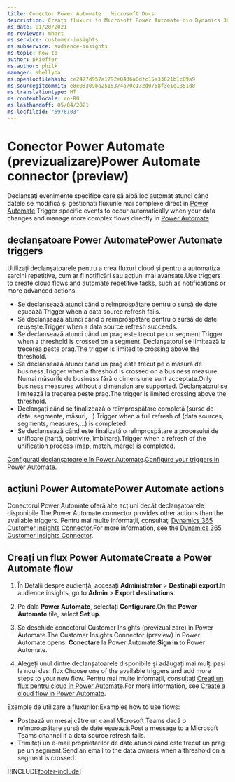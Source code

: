 ```yaml
---
title: Conector Power Automate | Microsoft Docs
description: Creați fluxuri în Microsoft Power Automate din Dynamics 365 Customer Insights.
ms.date: 01/20/2021
ms.reviewer: mhart
ms.service: customer-insights
ms.subservice: audience-insights
ms.topic: how-to
author: pkieffer
ms.author: philk
manager: shellyha
ms.openlocfilehash: ce2477d957a1792e0436a0dfc15a33621b1c89a9
ms.sourcegitcommit: e8e03309ba2515374a70c132d0758f3e1e1851d0
ms.translationtype: HT
ms.contentlocale: ro-RO
ms.lasthandoff: 05/04/2021
ms.locfileid: "5976103"
---
```

# <a name="power-automate-connector-preview"></a><span data-ttu-id="1a42c-103">Conector Power Automate (previzualizare)</span><span class="sxs-lookup"><span data-stu-id="1a42c-103">Power Automate connector (preview)</span></span>

<span data-ttu-id="1a42c-104">Declanșați evenimente specifice care să aibă loc automat atunci când datele se modifică și gestionați fluxurile mai complexe direct în [Power Automate](https://flow.microsoft.com/).</span><span class="sxs-lookup"><span data-stu-id="1a42c-104">Trigger specific events to occur automatically when your data changes and manage more complex flows directly in [Power Automate](https://flow.microsoft.com/).</span></span>

## <a name="power-automate-triggers"></a><span data-ttu-id="1a42c-105">declanșatoare Power Automate</span><span class="sxs-lookup"><span data-stu-id="1a42c-105">Power Automate triggers</span></span>

<span data-ttu-id="1a42c-106">Utilizați declanșatoarele pentru a crea fluxuri cloud și pentru a automatiza sarcini repetitive, cum ar fi notificări sau acțiuni mai avansate.</span><span class="sxs-lookup"><span data-stu-id="1a42c-106">Use triggers to create cloud flows and automate repetitive tasks, such as notifications or more advanced actions.</span></span> 

- <span data-ttu-id="1a42c-107">Se declanșează atunci când o reîmprospătare pentru o sursă de date eșuează.</span><span class="sxs-lookup"><span data-stu-id="1a42c-107">Trigger when a data source refresh fails.</span></span> 
- <span data-ttu-id="1a42c-108">Se declanșează atunci când o reîmprospătare pentru o sursă de date reușește.</span><span class="sxs-lookup"><span data-stu-id="1a42c-108">Trigger when a data source refresh succeeds.</span></span>
- <span data-ttu-id="1a42c-109">Se declanșează atunci când un prag este trecut pe un segment.</span><span class="sxs-lookup"><span data-stu-id="1a42c-109">Trigger when a threshold is crossed on a segment.</span></span> <span data-ttu-id="1a42c-110">Declanșatorul se limitează la trecerea peste prag.</span><span class="sxs-lookup"><span data-stu-id="1a42c-110">The trigger is limited to crossing above the threshold.</span></span>
- <span data-ttu-id="1a42c-111">Se declanșează atunci când un prag este trecut pe o măsură de business.</span><span class="sxs-lookup"><span data-stu-id="1a42c-111">Trigger when a threshold is crossed on a business measure.</span></span> <span data-ttu-id="1a42c-112">Numai măsurile de business fără o dimensiune sunt acceptate.</span><span class="sxs-lookup"><span data-stu-id="1a42c-112">Only business measures without a dimension are supported.</span></span> <span data-ttu-id="1a42c-113">Declanșatorul se limitează la trecerea peste prag.</span><span class="sxs-lookup"><span data-stu-id="1a42c-113">The trigger is limited crossing above the threshold.</span></span>
- <span data-ttu-id="1a42c-114">Declanșați când se finalizează o reîmprospătare completă (surse de date, segmente, măsuri,...).</span><span class="sxs-lookup"><span data-stu-id="1a42c-114">Trigger when a full refresh of (data sources, segments, measures,...) is completed.</span></span>
- <span data-ttu-id="1a42c-115">Se declanșează când este finalizată o reîmprospătare a procesului de unificare (hartă, potrivire, îmbinare).</span><span class="sxs-lookup"><span data-stu-id="1a42c-115">Trigger when a refresh of the unification process (map, match, merge) is completed.</span></span>

<span data-ttu-id="1a42c-116">[Configurați declanșatoarele în Power Automate](https://flow.microsoft.com/connectors/shared_customerinsights/dynamics-365-customer-insights-connector/).</span><span class="sxs-lookup"><span data-stu-id="1a42c-116">[Configure your triggers in Power Automate](https://flow.microsoft.com/connectors/shared_customerinsights/dynamics-365-customer-insights-connector/).</span></span>

## <a name="power-automate-actions"></a><span data-ttu-id="1a42c-117">acțiuni Power Automate</span><span class="sxs-lookup"><span data-stu-id="1a42c-117">Power Automate actions</span></span>
<span data-ttu-id="1a42c-118">Conectorul Power Automate oferă alte acțiuni decât declanșatoarele disponibile.</span><span class="sxs-lookup"><span data-stu-id="1a42c-118">The Power Automate connector provides other actions than the available triggers.</span></span> <span data-ttu-id="1a42c-119">Pentru mai multe informaţii, consultaţi [Dynamics 365 Customer Insights Connector](/connectors/customerinsights/).</span><span class="sxs-lookup"><span data-stu-id="1a42c-119">For more information, see the [Dynamics 365 Customer Insights Connector](/connectors/customerinsights/).</span></span>

## <a name="create-a-power-automate-flow"></a><span data-ttu-id="1a42c-120">Creați un flux Power Automate</span><span class="sxs-lookup"><span data-stu-id="1a42c-120">Create a Power Automate flow</span></span>

1. <span data-ttu-id="1a42c-121">În Detalii despre audiență, accesați **Administrator** > **Destinații export**.</span><span class="sxs-lookup"><span data-stu-id="1a42c-121">In audience insights, go to **Admin** > **Export destinations**.</span></span>

1. <span data-ttu-id="1a42c-122">Pe dala **Power Automate**, selectați **Configurare**.</span><span class="sxs-lookup"><span data-stu-id="1a42c-122">On the **Power Automate** tile, select **Set up**.</span></span>

1. <span data-ttu-id="1a42c-123">Se deschide conectorul Customer Insights (previzualizare) în Power Automate.</span><span class="sxs-lookup"><span data-stu-id="1a42c-123">The Customer Insights Connector (preview) in Power Automate opens.</span></span> <span data-ttu-id="1a42c-124">**Conectare** la Power Automate.</span><span class="sxs-lookup"><span data-stu-id="1a42c-124">**Sign in** to Power Automate.</span></span>

1. <span data-ttu-id="1a42c-125">Alegeți unul dintre declanșatoarele disponibile și adăugați mai mulți pași la noul dvs. flux.</span><span class="sxs-lookup"><span data-stu-id="1a42c-125">Choose one of the available triggers and add more steps to your new flow.</span></span> <span data-ttu-id="1a42c-126">Pentru mai multe informații, consultați [Creați un flux pentru cloud în Power Automate](/power-automate/get-started-logic-flow).</span><span class="sxs-lookup"><span data-stu-id="1a42c-126">For more information, see [Create a cloud flow in Power Automate](/power-automate/get-started-logic-flow).</span></span>

<span data-ttu-id="1a42c-127">Exemple de utilizare a fluxurilor:</span><span class="sxs-lookup"><span data-stu-id="1a42c-127">Examples how to use flows:</span></span> 
- <span data-ttu-id="1a42c-128">Postează un mesaj către un canal Microsoft Teams dacă o reîmprospătare sursă de date eșuează.</span><span class="sxs-lookup"><span data-stu-id="1a42c-128">Post a message to a Microsoft Teams channel if a data source refresh fails.</span></span> 
- <span data-ttu-id="1a42c-129">Trimiteți un e-mail proprietarilor de date atunci când este trecut un prag pe un segment.</span><span class="sxs-lookup"><span data-stu-id="1a42c-129">Send an email to the data owners when a threshold on a segment is crossed.</span></span>



[!INCLUDE[footer-include](../includes/footer-banner.md)]
